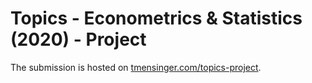 # Topics - Econometrics & Statistics (2020) - Project


The submission is hosted on [tmensinger.com/topics-project](tmensinger.com/topics-project).
